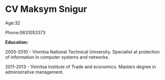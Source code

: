 # CV Maksym Snigur

Age:32

Phone:0631053373

**Education:**

2005-2010 - Vinnitsa National Technical University. Specialist at protection
of information in computer systems and networks.

2011-2013 - Vinnitsa Institute of Trade and economics. Masters degree in administrative management.
